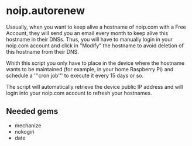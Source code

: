noip.autorenew
==============

Ussually, when you want to keep alive a hostname of noip.com with a Free Account, they will send you an email every month
to keep alive this hostname in their DNSs. Thus, you will have to manually login in your noip.com account and click in
"Modify" the hostname to avoid deletion of this hostname from their DNS.

Whith this script you only have to place in the device where the hostname wants to be maintained (for example, in your
home Raspberry Pi) and schedule a '''cron job''' to execute it every 15 days or so.

The script will automatically retrieve the device public IP address and will login into your noip.com account to 
refresh your hostnames.


Needed gems
-----------

- mechanize
- nokogiri
- date
